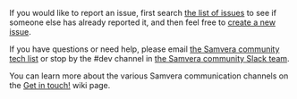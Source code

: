 If you would like to report an issue, first search [the list of issues](https://github.com/samvera/bixby/issues/) to see if someone else has already reported it, and then feel free to [create a new issue](https://github.com/samvera/bixby/issues/new).

If you have questions or need help, please email [the Samvera community tech list](https://groups.google.com/forum/#!forum/samvera-tech) or stop by the #dev channel in [the Samvera community Slack team](https://wiki.duraspace.org/pages/viewpage.action?pageId=87460391#Getintouch!-Slack).

You can learn more about the various Samvera communication channels on the [Get in touch!](https://wiki.duraspace.org/pages/viewpage.action?pageId=87460391) wiki page.
